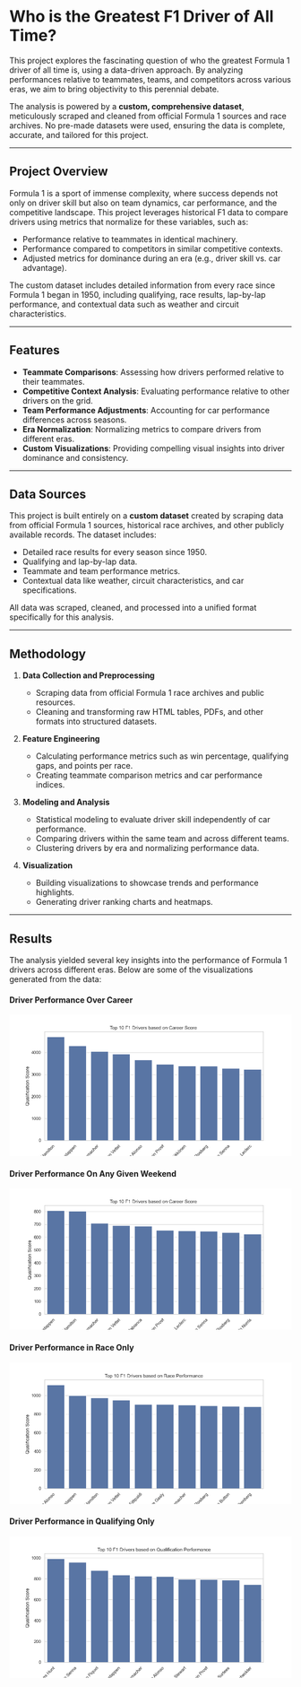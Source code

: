 # **Who is the Greatest F1 Driver of All Time?**

This project explores the fascinating question of who the greatest Formula 1 driver of all time is, using a data-driven approach. By analyzing performances relative to teammates, teams, and competitors across various eras, we aim to bring objectivity to this perennial debate.

The analysis is powered by a **custom, comprehensive dataset**, meticulously scraped and cleaned from official Formula 1 sources and race archives. No pre-made datasets were used, ensuring the data is complete, accurate, and tailored for this project.

---

## **Project Overview**

Formula 1 is a sport of immense complexity, where success depends not only on driver skill but also on team dynamics, car performance, and the competitive landscape. This project leverages historical F1 data to compare drivers using metrics that normalize for these variables, such as:

- Performance relative to teammates in identical machinery.
- Performance compared to competitors in similar competitive contexts.
- Adjusted metrics for dominance during an era (e.g., driver skill vs. car advantage).

The custom dataset includes detailed information from every race since Formula 1 began in 1950, including qualifying, race results, lap-by-lap performance, and contextual data such as weather and circuit characteristics.

---

## **Features**

- **Teammate Comparisons**: Assessing how drivers performed relative to their teammates.
- **Competitive Context Analysis**: Evaluating performance relative to other drivers on the grid.
- **Team Performance Adjustments**: Accounting for car performance differences across seasons.
- **Era Normalization**: Normalizing metrics to compare drivers from different eras.
- **Custom Visualizations**: Providing compelling visual insights into driver dominance and consistency.

---

## **Data Sources**

This project is built entirely on a **custom dataset** created by scraping data from official Formula 1 sources, historical race archives, and other publicly available records. The dataset includes:

- Detailed race results for every season since 1950.
- Qualifying and lap-by-lap data.
- Teammate and team performance metrics.
- Contextual data like weather, circuit characteristics, and car specifications.

All data was scraped, cleaned, and processed into a unified format specifically for this analysis.

---

## **Methodology**

1. **Data Collection and Preprocessing**  
   - Scraping data from official Formula 1 race archives and public resources.
   - Cleaning and transforming raw HTML tables, PDFs, and other formats into structured datasets.

2. **Feature Engineering**  
   - Calculating performance metrics such as win percentage, qualifying gaps, and points per race.
   - Creating teammate comparison metrics and car performance indices.

3. **Modeling and Analysis**  
   - Statistical modeling to evaluate driver skill independently of car performance.
   - Comparing drivers within the same team and across different teams.
   - Clustering drivers by era and normalizing performance data.

4. **Visualization**  
   - Building visualizations to showcase trends and performance highlights.
   - Generating driver ranking charts and heatmaps.

---


## **Results**

The analysis yielded several key insights into the performance of Formula 1 drivers across different eras. Below are some of the visualizations generated from the data:

#### **Driver Performance Over Career**
![Using custom Career-Score metric to compare drivers careers.](results/Top10DriversCareerScore.png)

#### **Driver Performance On Any Given Weekend**
![Using custom Weekend-Score metric to compare drivers on any given weekend.](results/Top10DriversOnAnyGivenWeekend.png)

#### **Driver Performance in Race Only**
![Top 10 Racing Drivers of All Time](results/Top10DriversRaceOnly.png)

#### **Driver Performance in Qualifying Only**
![Top 10 Qualifying Drivers of all time](results/Top10QualifyingDrivers.png)

